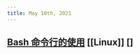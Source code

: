 ```yaml
---
title: May 10th, 2021
---
```


## [Bash 命令行的使用](https://github.com/jlevy/the-art-of-command-line/blob/master/README-zh.md) [[Linux]] []
